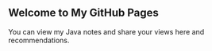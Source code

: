 ## Welcome to My GitHub Pages
You can view my Java notes and share your views here and recommendations.
